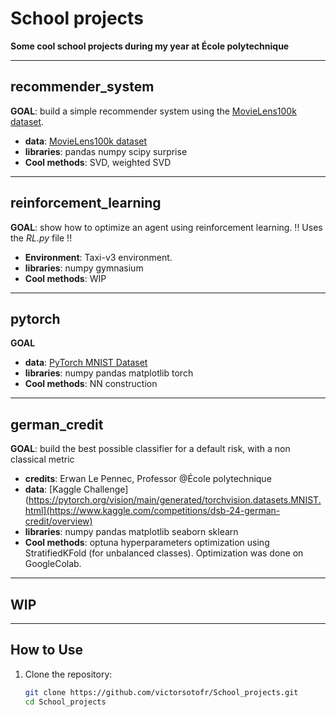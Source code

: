 # School projects
**Some cool school projects during my year at École polytechnique**

---

## recommender_system  
**GOAL**: build a simple recommender system using the [MovieLens100k dataset](https://grouplens.org/datasets/movielens/100k/).
  * **data**: [MovieLens100k dataset](https://grouplens.org/datasets/movielens/100k/)
  * **libraries**: pandas numpy scipy surprise
  * **Cool methods**: SVD, weighted SVD

---

## reinforcement_learning  
**GOAL**: show how to optimize an agent using reinforcement learning.
!! Uses the *RL.py* file !!
   * **Environment**: Taxi-v3 environment.
   * **libraries**: numpy gymnasium
   * **Cool methods**: WIP

---

## pytorch
**GOAL**
   * **data**: [PyTorch MNIST Dataset](https://pytorch.org/vision/main/generated/torchvision.datasets.MNIST.html)
   * **libraries**: numpy pandas matplotlib torch
   * **Cool methods**: NN construction

---

## german_credit
**GOAL**: build the best possible classifier for a default risk, with a non classical metric
   * **credits**: Erwan Le Pennec, Professor @École polytechnique
   * **data**: [Kaggle Challenge](https://pytorch.org/vision/main/generated/torchvision.datasets.MNIST.html](https://www.kaggle.com/competitions/dsb-24-german-credit/overview)
   * **libraries**: numpy pandas matplotlib seaborn sklearn
   * **Cool methods**: optuna hyperparameters optimization using StratifiedKFold (for unbalanced classes). Optimization was done on GoogleColab.

---

## WIP

---

## How to Use  
1. Clone the repository:  
   ```bash
   git clone https://github.com/victorsotofr/School_projects.git
   cd School_projects
